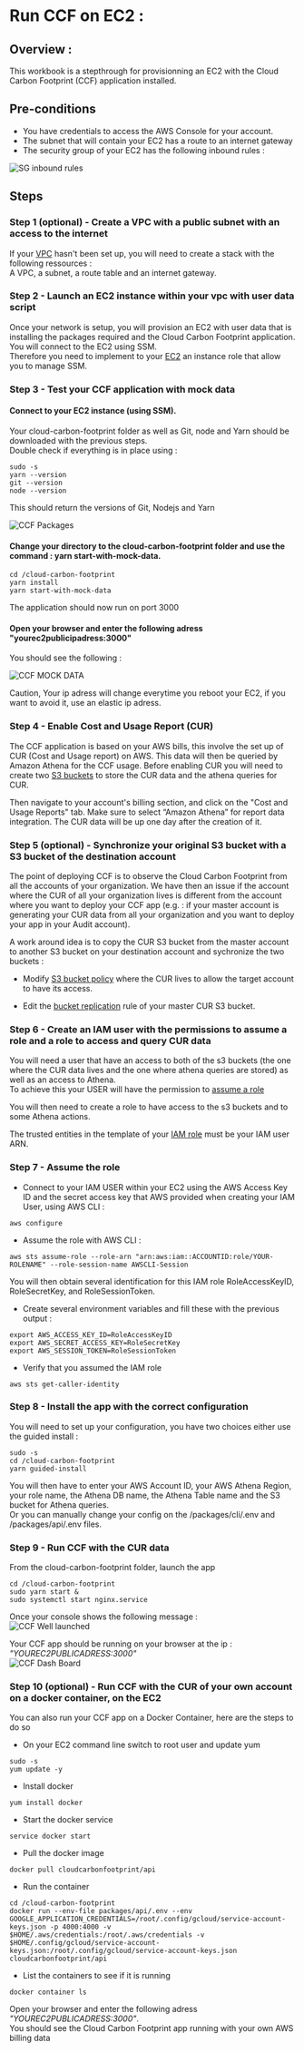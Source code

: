# Run CCF on EC2 :   
## Overview :  
This workbook is a stepthrough for provisionning an EC2 with the Cloud Carbon Footprint (CCF) application installed.  

## Pre-conditions  
- You have credentials to access the AWS Console for your account.  
- The subnet that will contain your EC2 has a route to an internet gateway  
- The security group of your EC2 has the following inbound rules :  

![SG inbound rules](./media/securitygroupInbound.jpg)  

## Steps  
### Step 1 (optional) - Create a VPC with a public subnet with an access to the internet  
If your [VPC](./cloudformation/network-CCF.yml) hasn't been set up, you will need to create a stack with the following ressources :  
A VPC, a subnet, a route table and an internet gateway.

### Step 2 - Launch an EC2 instance within your vpc with user data script  
Once your network is setup, you will provision an EC2 with user data that is installing the packages required and the Cloud Carbon Footprint application.  
You will connect to the EC2 using SSM.  
Therefore you need to implement to your [EC2](https://github.com/reply-fr/ccf-on-aws/blob/y.flourac/cloudformation/ec2-ccf2.json) an instance role that allow you to manage SSM.  
  
### Step 3 - Test your CCF application with mock data  
#### Connect to your EC2 instance (using SSM).  
Your cloud-carbon-footprint folder as well as Git, node and Yarn should be downloaded with the previous steps.  
Double check if everything is in place using :  
```
sudo -s
yarn --version
git --version
node --version
```
This should return the versions of Git, Nodejs and Yarn  

![CCF Packages](./media/packagesccf.JPG)

#### Change your directory to the cloud-carbon-footprint folder and use the command : yarn start-with-mock-data.
```
cd /cloud-carbon-footprint
yarn install
yarn start-with-mock-data
```
The application should now run on port 3000

#### Open your browser and enter the following adress "yourec2publicipadress:3000"
You should see the following :  

![CCF MOCK DATA](./media/ccfmockdata.JPG)

Caution, Your ip adress will change everytime you reboot your EC2, if you want to avoid it, use an elastic ip adress.

### Step 4 - Enable Cost and Usage Report (CUR)
The CCF application is based on your AWS bills, this involve the set up of CUR (Cost and Usage report) on AWS.
This data will then be queried by Amazon Athena for the CCF usage.
Before enabling CUR you will need to create two [S3 buckets](https://docs.aws.amazon.com/AWSCloudFormation/latest/UserGuide/aws-resource-s3-bucket.html) to store the CUR data and the athena queries for CUR.  

Then navigate to your account's billing section, and click on the "Cost and Usage Reports" tab. 
Make sure to select “Amazon Athena” for report data integration.
The CUR data will be up one day after the creation of it.

### Step 5 (optional) - Synchronize your original S3 bucket with a S3 bucket of the destination account
The point of deploying CCF is to observe the Cloud Carbon Footprint from all the accounts of your organization.
We have then an issue if the account where the CUR of all your organization lives is different from the account where you want to deploy your CCF app (e.g. : if your master account is generating your CUR data from all your organization and you want to deploy your app in your Audit account).

A work around idea is to copy the CUR S3 bucket from the master account to another S3 bucket on your destination account and sychronize the two buckets :
- Modify [S3 bucket policy](./cloudformation/s3CURcross.yml) where the CUR lives to allow the target account to have its access.

- Edit the [bucket replication](https://docs.aws.amazon.com/fr_fr/AWSCloudFormation/latest/UserGuide/aws-properties-s3-bucket-replicationrule.html) rule of your master CUR S3 bucket.

### Step 6 - Create an IAM user with the permissions to assume a role and a role to access and query CUR data
You will need a user that have an access to both of the s3 buckets (the one where the CUR data lives and the one where athena queries are stored) as well as an access to Athena.  
To achieve this your USER will have the permission to [assume a role](./cloudformation/assumerole.yml)  

You will then need to create a role to have access to the s3 buckets and to some Athena actions.  

The trusted entities in the template of your [IAM role](./cloudformation/ccf-app-role.yml) must be your IAM user ARN.  

### Step 7 - Assume the role
- Connect to your IAM USER within your EC2 using the AWS Access Key ID and the secret access key that AWS provided when creating your IAM User, using AWS CLI :  
```
aws configure
```
- Assume the role with AWS CLI :  
```
aws sts assume-role --role-arn "arn:aws:iam::ACCOUNTID:role/YOUR-ROLENAME" --role-session-name AWSCLI-Session
```
You will then obtain several identification for this IAM role RoleAccessKeyID, RoleSecretKey, and RoleSessionToken.  
- Create several environment variables and fill these with the previous output :  
```
export AWS_ACCESS_KEY_ID=RoleAccessKeyID
export AWS_SECRET_ACCESS_KEY=RoleSecretKey
export AWS_SESSION_TOKEN=RoleSessionToken
```
- Verify that you assumed the IAM role  
```
aws sts get-caller-identity
```

### Step 8 - Install the app with the correct configuration
You will need to set up your configuration, you have two choices either use the guided install :  
```
sudo -s
cd /cloud-carbon-footprint
yarn guided-install
```
You will then have to enter your AWS Account ID, your AWS Athena Region, your role name, the Athena DB name, the Athena Table name and the S3 bucket for Athena queries.  
Or you can manually change your config on the /packages/cli/.env and /packages/api/.env files.  

### Step 9 - Run CCF with the CUR data
From the cloud-carbon-footprint folder, launch the app  
```
cd /cloud-carbon-footprint
sudo yarn start &
sudo systemctl start nginx.service
```
Once your console shows the following message :  
![CCF Well launched](./media/ccfWellLaunched.JPG)

Your CCF app should be running on your browser at the ip : *"YOUREC2PUBLICADRESS:3000"*  
![CCF Dash Board](./media/ccfrealdata.JPG)

### Step 10 (optional) - Run CCF with the CUR of your own account on a docker container, on the EC2
You can also run your CCF app on a Docker Container, here are the steps to do so
-  On your EC2 command line switch to root user and update yum  
```
sudo -s
yum update -y
```
- Install docker  
```
yum install docker
```
- Start the docker service  
```
service docker start
```
- Pull the docker image  
```
docker pull cloudcarbonfootprint/api
```
- Run the container  
```
cd /cloud-carbon-footprint
docker run --env-file packages/api/.env --env GOOGLE_APPLICATION_CREDENTIALS=/root/.config/gcloud/service-account-keys.json -p 4000:4000 -v $HOME/.aws/credentials:/root/.aws/credentials -v $HOME/.config/gcloud/service-account-keys.json:/root/.config/gcloud/service-account-keys.json cloudcarbonfootprint/api
```
- List the containers to see if it is running  
```
docker container ls
```
Open your browser and enter the following adress *"YOUREC2PUBLICADRESS:3000"*.  
You should see the Cloud Carbon Footprint app running with your own AWS billing data
